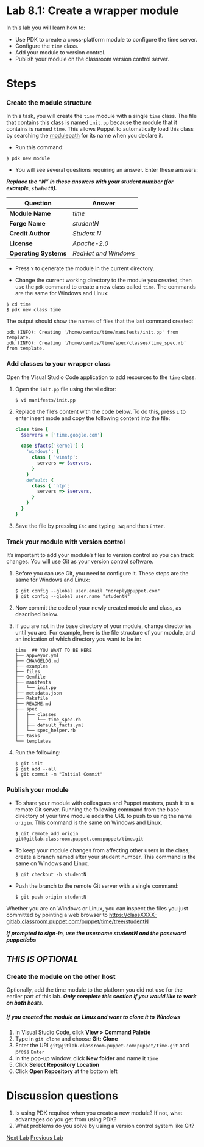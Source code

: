 # Lab 8.1: Create a wrapper module

In this lab you will learn how to:

* Use PDK to create a cross-platform module to configure the time server.
* Configure the `time` class.
* Add your module to version control.
* Publish your module on the classroom version control server.

# Steps

### Create the module structure

In this task, you will create the `time` module with a single `time` class. The file that contains this class is named `init.pp` because the module that it contains is named `time`. This allows Puppet to automatically load this class by searching the [modulepath](https://puppet.com/docs/puppet/latest/dirs_modulepath.html) for its name when you declare it.

* Run this command:

```$ pdk new module```

* You will see several questions requiring an answer. Enter these answers:

**_Replace the “N” in these answers with your student number (for example, `student8`)._**

| Question           | Answer            |
| ------------------ |-------------------|
| **Module Name**        | *time*              |
| **Forge Name**         | *studentN*          |
| **Credit Author**      | *Student N*         |
| **License**            | *Apache-2.0*        |
| **Operating Systems**  | *RedHat and Windows*|

* Press `Y` to generate the module in the current directory.

* Change the current working directory to the module you created, then use the `pdk` command to create a new class called `time`. The commands are the same for Windows and Linux:

```
$ cd time
$ pdk new class time
```

The output should show the names of files that the last command created:

```
pdk (INFO): Creating '/home/centos/time/manifests/init.pp' from template.
pdk (INFO): Creating '/home/centos/time/spec/classes/time_spec.rb' from template.
```

### Add classes to your wrapper class

Open the Visual Studio Code application to add resources to the `time` class.

1. Open the `init.pp` file using the vi editor:
 
    ```$ vi manifests/init.pp```
        
1. Replace the file’s content with the code below. To do this, press `i` to enter insert mode and copy the following content into the file:

    ```ruby
    class time {
      $servers = ['time.google.com']
    
      case $facts['kernel'] {
        'windows': {
          class { 'winntp':
            servers => $servers,
          }
        }
        default: {
          class { 'ntp':
            servers => $servers,
          }
        }
      }
    }
    ```

1. Save the file by pressing `Esc` and typing `:wq` and then `Enter`.

### Track your module with version control

It’s important to add your module’s files to version control so you can track changes. You will use Git as your version control software. 

1. Before you can use Git, you need to configure it. These steps are the same for Windows and Linux:

    ```
    $ git config --global user.email "noreply@puppet.com"
    $ git config --global user.name "studentN"
    ```

1. Now commit the code of your newly created module and class, as described below.

1. If you are not in the base directory of your module, change directories until you are. For example, here is the file structure of your module, and an indication of which directory you want to be in:

    ```
    time  ## YOU WANT TO BE HERE
    ├── appveyor.yml
    ├── CHANGELOG.md
    ├── examples
    ├── files
    ├── Gemfile
    ├── manifests
    │   └── init.pp
    ├── metadata.json
    ├── Rakefile
    ├── README.md
    ├── spec
    │   ├── classes
    │   │   └── time_spec.rb
    │   ├── default_facts.yml
    │   └── spec_helper.rb
    ├── tasks
    └── templates
    ```

1. Run the following:

    ```
    $ git init
    $ git add --all
    $ git commit -m "Initial Commit"
    ```

### Publish your module

* To share your module with colleagues and Puppet masters, push it to a remote Git server. Running the following command from the base directory of your time module adds the URL to push to using the name `origin`. This command is the same on Windows and Linux.

    ```$ git remote add origin git@gitlab.classroom.puppet.com:puppet/time.git```

* To keep your module changes from affecting other users in the class, create a branch named after your student number. This command is the same on Windows and Linux.

    ```$ git checkout -b studentN```

* Push the branch to the remote Git server with a single command:

    ```$ git push origin studentN```

Whether you are on Windows or Linux, you can inspect the files you just committed by pointing a web browser to https://classXXXX-gitlab.classroom.puppet.com/puppet/time/tree/studentN

**_If prompted to sign-in, use the username *studentN* and the password *puppetlabs*_**

## ***THIS IS OPTIONAL***

### Create the module on the other host

Optionally, add the time module to the platform you did not use for the earlier part of this lab.
**_Only complete this section if you would like to work on both hosts._**

##### If you created the module on Linux and want to clone it to Windows

1. In Visual Studio Code, click **View > Command Palette**
1. Type in `git clone` and choose **Git: Clone**
1. Enter the URI `git@gitlab.classroom.puppet.com:puppet/time.git` and press `Enter`
1. In the pop-up window, click **New folder** and name it `time`
1. Click **Select Repository Location**
1. Click **Open Repository** at the bottom left

# Discussion questions

1. Is using PDK required when you create a new module? If not, what advantages do you get from using PDK?
1. What problems do you solve by using a version control system like Git?

[Next Lab](../lab-9.1-Test-module-syntax-and-style)     [Previous Lab](../lab-7.1-Puppet-Forge)